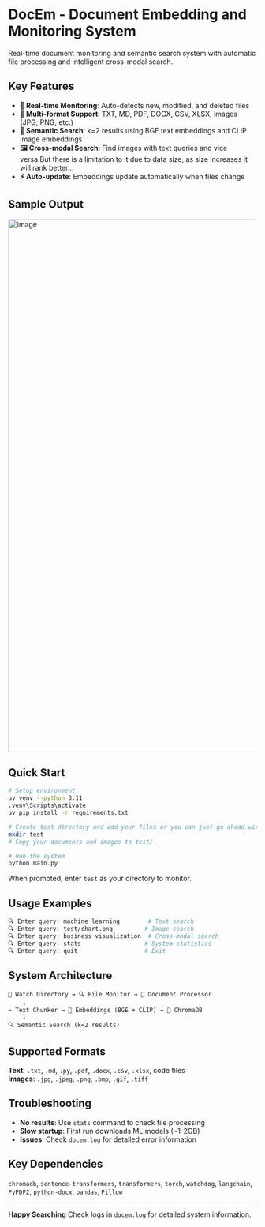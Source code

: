 # DocEm - Document Embedding and Monitoring System

 Real-time document monitoring and semantic search system with automatic file processing and intelligent cross-modal search.

##  Key Features

- **🔄 Real-time Monitoring**: Auto-detects new, modified, and deleted files
- **📄 Multi-format Support**: TXT, MD, PDF, DOCX, CSV, XLSX, images (JPG, PNG, etc.)
- **🧠 Semantic Search**: k=2 results using BGE text embeddings and CLIP image embeddings
- **🖼️ Cross-modal Search**: Find images with text queries and vice versa.But there is a limitation to it due to data size, as size increases it will rank better...
- **⚡ Auto-update**: Embeddings update automatically when files change

## Sample Output
<img width="1920" height="1080" alt="image" src="https://github.com/user-attachments/assets/2148dbc2-868b-463b-905a-e9714fcc11e8" />

## Quick Start

```bash
# Setup environment
uv venv --python 3.11
.venv\Scripts\activate
uv pip install -r requirements.txt

# Create test directory and add your files or you can just go ahead with the one which is setup
mkdir test
# Copy your documents and images to test/

# Run the system
python main.py
```

When prompted, enter `test` as your directory to monitor.

##  Usage Examples

```bash
🔍 Enter query: machine learning        # Text search
🔍 Enter query: test/chart.png         # Image search  
🔍 Enter query: business visualization  # Cross-modal search
🔍 Enter query: stats                  # System statistics
🔍 Enter query: quit                   # Exit
```

## System Architecture

```
📁 Watch Directory → 🔍 File Monitor → 📄 Document Processor 
    ↓
✂️ Text Chunker → 🧠 Embeddings (BGE + CLIP) → 💾 ChromaDB
    ↓
🔍 Semantic Search (k=2 results)
```

##  Supported Formats

**Text**: `.txt`, `.md`, `.py`, `.pdf`, `.docx`, `.csv`, `.xlsx`, code files  
**Images**: `.jpg`, `.jpeg`, `.png`, `.bmp`, `.gif`, `.tiff`

## Troubleshooting

- **No results**: Use `stats` command to check file processing
- **Slow startup**: First run downloads ML models (~1-2GB)
- **Issues**: Check `docem.log` for detailed error information

##  Key Dependencies

`chromadb`, `sentence-transformers`, `transformers`, `torch`, `watchdog`, `langchain`, `PyPDF2`, `python-docx`, `pandas`, `Pillow`

---

**Happy Searching** Check logs in `docem.log` for detailed system information.
